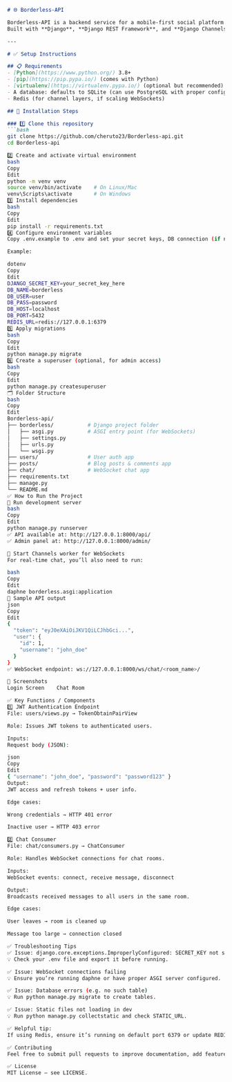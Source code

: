 ```markdown
# 🌐 Borderless‑API

Borderless‑API is a backend service for a mobile‑first social platform with user authentication, blog post CRUD operations, comments, and real‑time chat via WebSockets.  
Built with **Django**, **Django REST Framework**, and **Django Channels**, it provides both RESTful API endpoints and WebSocket integration for seamless communication.

---

# ✅ Setup Instructions

## 📋 Requirements
- [Python](https://www.python.org/) 3.8+
- [pip](https://pip.pypa.io/) (comes with Python)
- [virtualenv](https://virtualenv.pypa.io/) (optional but recommended)
- A database: defaults to SQLite (can use PostgreSQL with proper config)
- Redis (for channel layers, if scaling WebSockets)

## 🔧 Installation Steps

### 1️⃣ Clone this repository
```bash
git clone https://github.com/cheruto23/Borderless-api.git
cd Borderless-api

2️⃣ Create and activate virtual environment
bash
Copy
Edit
python -m venv venv
source venv/bin/activate    # On Linux/Mac
venv\Scripts\activate       # On Windows
3️⃣ Install dependencies
bash
Copy
Edit
pip install -r requirements.txt
4️⃣ Configure environment variables
Copy .env.example to .env and set your secret keys, DB connection (if not using SQLite), and Redis URL if needed.

Example:

dotenv
Copy
Edit
DJANGO_SECRET_KEY=your_secret_key_here
DB_NAME=borderless
DB_USER=user
DB_PASS=password
DB_HOST=localhost
DB_PORT=5432
REDIS_URL=redis://127.0.0.1:6379
5️⃣ Apply migrations
bash
Copy
Edit
python manage.py migrate
6️⃣ Create a superuser (optional, for admin access)
bash
Copy
Edit
python manage.py createsuperuser
🗂 Folder Structure
bash
Copy
Edit
Borderless-api/
├── borderless/           # Django project folder
│   ├── asgi.py           # ASGI entry point (for WebSockets)
│   ├── settings.py
│   ├── urls.py
│   └── wsgi.py
├── users/                # User auth app
├── posts/                # Blog posts & comments app
├── chat/                 # WebSocket chat app
├── requirements.txt
├── manage.py
└── README.md
✅ How to Run the Project
🔷 Run development server
bash
Copy
Edit
python manage.py runserver
✅ API available at: http://127.0.0.1:8000/api/
✅ Admin panel at: http://127.0.0.1:8000/admin/

🔷 Start Channels worker for WebSockets
For real‑time chat, you’ll also need to run:

bash
Copy
Edit
daphne borderless.asgi:application
🔷 Sample API output
json
Copy
Edit
{
  "token": "eyJ0eXAiOiJKV1QiLCJhbGci...",
  "user": {
    "id": 1,
    "username": "john_doe"
  }
}
✅ WebSocket endpoint: ws://127.0.0.1:8000/ws/chat/<room_name>/

📸 Screenshots
Login Screen	Chat Room

✅ Key Functions / Components
1️⃣ JWT Authentication Endpoint
File: users/views.py → TokenObtainPairView

Role: Issues JWT tokens to authenticated users.

Inputs:
Request body (JSON):

json
Copy
Edit
{ "username": "john_doe", "password": "password123" }
Output:
JWT access and refresh tokens + user info.

Edge cases:

Wrong credentials → HTTP 401 error

Inactive user → HTTP 403 error

2️⃣ Chat Consumer
File: chat/consumers.py → ChatConsumer

Role: Handles WebSocket connections for chat rooms.

Inputs:
WebSocket events: connect, receive message, disconnect

Output:
Broadcasts received messages to all users in the same room.

Edge cases:

User leaves → room is cleaned up

Message too large → connection closed

✅ Troubleshooting Tips
✅ Issue: django.core.exceptions.ImproperlyConfigured: SECRET_KEY not set
💡 Check your .env file and export it before running.

✅ Issue: WebSocket connections failing
💡 Ensure you’re running daphne or have proper ASGI server configured.

✅ Issue: Database errors (e.g. no such table)
💡 Run python manage.py migrate to create tables.

✅ Issue: Static files not loading in dev
💡 Run python manage.py collectstatic and check STATIC_URL.

✅ Helpful tip:
If using Redis, ensure it’s running on default port 6379 or update REDIS_URL.

✅ Contributing
Feel free to submit pull requests to improve documentation, add features, or fix bugs.

✅ License
MIT License — see LICENSE.
